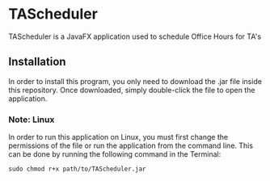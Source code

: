 # TAScheduler

TAScheduler is a JavaFX application used to schedule Office Hours for TA's

## Installation

In order to install this program, you only need to download the .jar file inside this repository. Once downloaded, simply double-click
the file to open the application.

### Note: Linux

In order to run this application on Linux, you must first change the permissions of the file or run the application from the command line. 
This can be done by running the following command in the Terminal: 
```
sudo chmod r+x path/to/TAScheduler.jar
```
